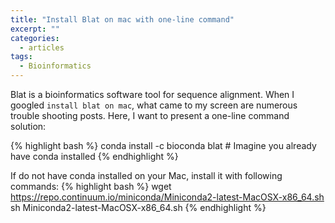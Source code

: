 ```yaml
---
title: "Install Blat on mac with one-line command"
excerpt: ""
categories:
  - articles
tags:
  - Bioinformatics
---
```


Blat is a bioinformatics software tool for sequence alignment. When I googled `install blat on mac`, what came to my screen are numerous trouble shooting posts. Here, I want to present a one-line command solution:

{% highlight bash %}
conda install -c bioconda blat  # Imagine you already have conda installed
{% endhighlight %}

If do not have conda installed on your Mac, install it with following commands:
{% highlight bash %}
wget https://repo.continuum.io/miniconda/Miniconda2-latest-MacOSX-x86_64.sh
sh Miniconda2-latest-MacOSX-x86_64.sh
{% endhighlight %}


